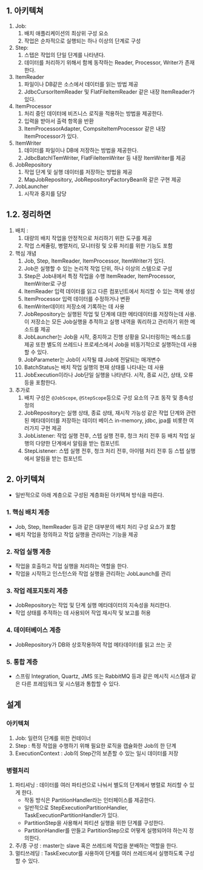 ## 1. 아키텍쳐
1. Job:
    1. 배치 애플리케이션의 최상위 구성 요소
    2. 작업은 순차적으로 실행되는 하나 이상의 단계로 구성
2. Step:
    1. 스텝은 작업의 단일 단계를 나타낸다.
    2. 데이터를 처리하기 위해서 함께 동작하는 Reader, Processor, Writer가 존재한다.
3. ItemReader
    1. 파일이나 DB같은 소스에서 데이터를 읽는 방법 제공
    2. JdbcCursorItemReader 및 FlatFileItemReader 같은 내장 ItemReader가 있다.
4. ItemProcessor
    1. 처리 중인 데이터에 비즈니스 로직을 적용하는 방법을 제공한다.
    2. 입력을 받아서 출력 항목을 반환
    3. ItemProcessorAdapter, CompsiteItemProcessor 같은 내장 ItemProcessor가 있다.
5. ItemWriter
    1. 데이터를 파일이나 DB에 저장하는 방법을 제공한다.
    2. JdbcBatchITemWriter, FlatFileItemWriter 등 내장 ItemWriter를 제공
6. JobRepository
    1. 작업 단계 및 실행 데이터를 저장하는 방법을 제공
    2. MapJobRepository, JobRepositoryFactoryBean와 같은 구현 제공
7. JobLauncher
    1. 시작과 중지를 담당

## 1.2. 정리하면
1. 배치 :
    1. 대량의 배치 작업을 안정적으로 처리하기 위한 도구를 제공
    2. 작업 스케쥴링, 병렬처리, 모니터링 및 오류 처리를 위한 기능도 포함
2. 핵심 개념
    1. Job, Step, ItemReader, ItemProcessor, ItemWriter가 있다.
    2. Job은 실행할 수 있는 논리적 작업 단위, 하나 이상의 스템으로 구성
    3. Step은 Job내에서 특정 작업을 수행 ItemReader, ItemProcessor, ItemWriter로 구성
    4. ItemReader 입력 데이터를 읽고 다른 컴포넌트에서 처리할 수 있는 객체 생성
    5. ItemProcessor 입력 데이터를 수정하거나 변환
    6. ItemWriter데이터 저장소에 기록하는 데 사용
    7. JobRepository는 실행된 작업 및 단계에 대한 메타데이터를 저장하는데 사용. 이 저장소는 모든 Job실행을 추적하고 실행 내역을 쿼리하고 관리하기 위한 메소드를 제공
    8. JobLauncher는 Job을 시작, 중지하고 진행 상황을 모니터링하는 메소드를 제공 또한 별도의 쓰레드나 프로세스에서 Job을 비동기적으로 실행하는데 사용할 수 있다.
    9. JobParameter는 Job이 시작될 떄 Job에 전달되는 매개변수
    10. BatchStatus는 배치 작업 실행의 현재 상태를 나타내는 데 사용
    11. JobExecution이라나 Job단일 실행을 나타낸다. 시작, 종료 시간, 상태, 오류 등을 포함한다.
3. 추가로
    1. 배치 구성은 `@JobScope`, `@StepScope`등으로 구성 요소의 구조 동작 및 종속성 정의
    2. JobRepository는 실행 상태, 종료 상태, 재시작 가능성 같은 작업 단계와 관련된 메타데이터를 저장하는 데이터 베이스 in-memory, jdbc, jpa를 비롯한 여러가지 구현 제공
    3. JobListener: 작업 실행 전후, 스텝 실행 전후, 청크 처리 전후 등 배치 작업 실행의 다양한 단계에서 알림을 받는 컴포넌트
    4. StepListener: 스텝 실행 전후, 청크 처리 전후, 아이템 처리 전후 등 스텝 실행에서 알림을 받는 컴포넌트

## 2. 아키텍쳐
- 일반적으로 아래 계층으로 구성된 계층화된 아키텍쳐 방식을 따른다.
### 1. 핵심 배치 계층
  - Job, Step, ItemReader 등과 같은 대부분의 배치 처리 구성 요소가 포함
  - 배치 작업을 정의하고 작업 실행을 관리하는 기능을 제공
### 2. 작업 실행 계층
  - 작업을 호출하고 작업 실행을 처리하는 역할을 한다.
  - 작업을 시작하고 인스턴스와 작업 실행을 관리하는 JobLaunch를 관리
### 3. 작업 레포지토리 계층
  - JobRepository는 작업 및 단계 실행 메타데이터의 지속성을 처리한다.
  - 작업 상태를 추적하는 데 사용되어 작업 재시작 및 보고를 허용
### 4. 데이터베이스 계층
  - JobRepository가 DB와 상호작용하여 작업 메타데이터를 읽고 쓰는 곳
### 5. 통합 계층
  - 스프링 Integration, Quartz, JMS 또는 RabbitMQ 등과 같은 메시직 시스템과 같은 다른 프레임워크 및 시스템과 통합할 수 있다.

## 설계
### 아키텍쳐
1. Job: 일련의 단계를 위한 컨테이너
2. Step : 특정 작업을 수행하기 위해 필요한 로직을 캡슐화한 Job의 한 단계
3. ExecutionContext : Job의 Step간의 보존할 수 있는 일시 데이터를 저장
### 병렬처리
1. 파티셔닝 : 데이터를 여러 파티션으로 나눠서 별도의 단계에서 병렬로 처리할 수 있게 한다.
	-  작동 방식은 PartitionHandler라는 인터페이스를 제공한다.
	-  일반적으로 StepExecutionPartitionHandler, TaskExecutionPartitionHandler가 있다.
	- PartitionStep을 사용해서 파티션 실행을 위한 단계를 구성한다.
	- PartitionHandler를 만들고 PartitionStep으로 어떻게 실행되어야 하는지 정의한다.
2. 주/종 구성 : master는 slave 혹은 쓰레드에 작업을 분배하는 역할을 한다.
3.  멀티쓰레딩 : TaskExecutor를 사용하여 단계를 여러 쓰레드에서 실행하도록 구성할 수 있다.

